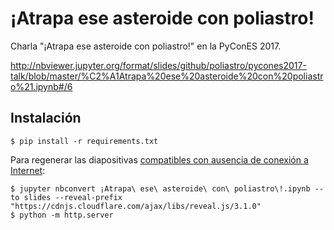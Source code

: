 # ¡Atrapa ese asteroide con poliastro!

Charla "¡Atrapa ese asteroide con poliastro!" en la PyConES 2017.

http://nbviewer.jupyter.org/format/slides/github/poliastro/pycones2017-talk/blob/master/%C2%A1Atrapa%20ese%20asteroide%20con%20poliastro%21.ipynb#/6

## Instalación

```
$ pip install -r requirements.txt
```

Para regenerar las diapositivas [compatibles con ausencia de conexión a Internet](https://github.com/jupyter/nbconvert/issues/91#issuecomment-283736634):

```
$ jupyter nbconvert ¡Atrapa\ ese\ asteroide\ con\ poliastro\!.ipynb --to slides --reveal-prefix "https://cdnjs.cloudflare.com/ajax/libs/reveal.js/3.1.0"
$ python -m http.server
```
